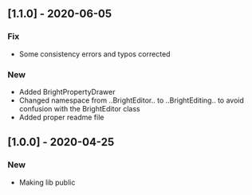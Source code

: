 ## [1.1.0] - 2020-06-05

### Fix
* Some consistency errors and typos corrected

### New
* Added BrightPropertyDrawer
* Changed namespace from ..BrightEditor.. to ..BrightEditing.. to avoid confusion with the BrightEditor class
* Added proper readme file

## [1.0.0] - 2020-04-25

### New
* Making lib public
